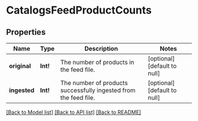 # CatalogsFeedProductCounts

## Properties
Name | Type | Description | Notes
------------ | ------------- | ------------- | -------------
**original** | **Int!** | The number of products in the feed file. | [optional] [default to null]
**ingested** | **Int!** | The number of products successfully ingested from the feed file. | [optional] [default to null]

[[Back to Model list]](../README.md#documentation-for-models) [[Back to API list]](../README.md#documentation-for-api-endpoints) [[Back to README]](../README.md)



